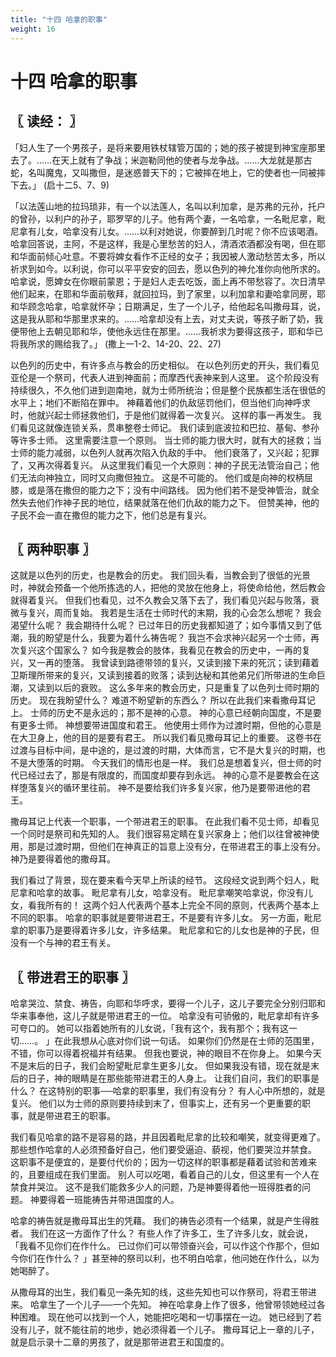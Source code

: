 ```yaml
---
title: "十四 哈拿的职事"
weight: 16
---
```


# 十四 哈拿的职事


## 〖 读经： 〗

「妇人生了一个男孩子，是将来要用铁杖辖管万国的；她的孩子被提到神宝座那里去了。……在天上就有了争战；米迦勒同他的使者与龙争战。……大龙就是那古蛇，名叫魔鬼，又叫撒但，是迷惑普天下的；它被摔在地上，它的使者也一同被摔下去。」
(启十二5、7、9)

「以法莲山地的拉玛琐非，有一个以法莲人，名叫以利加拿，是苏弗的元孙，托户的曾孙，以利户的孙子，耶罗罕的儿子。他有两个妻，一名哈拿，一名毗尼拿，毗尼拿有儿女，哈拿没有儿女。……以利对她说，你要醉到几时呢？你不应该喝酒。哈拿回答说，主阿，不是这样，我是心里愁苦的妇人，清酒浓酒都没有喝，但在耶和华面前倾心吐意。不要将婢女看作不正经的女子；我因被人激动愁苦太多，所以祈求到如今。以利说，你可以平平安安的回去，愿以色列的神允准你向他所求的。哈拿说，愿婢女在你眼前蒙恩；于是妇人走去吃饭，面上再不带愁容了。次日清早他们起来，在耶和华面前敬拜，就回拉玛，到了家里，以利加拿和妻哈拿同房，耶和华顾念哈拿，哈拿就怀孕；日期满足，生了一个儿子，给他起名叫撒母耳，说，这是我从耶和华那里求来的。……哈拿却没有上去，对丈夫说，等孩子断了奶，我便带他上去朝见耶和华，使他永远住在那里。……我祈求为要得这孩子，耶和华已将我所求的赐给我了。」
(撒上一1-2、14-20、22、27)

以色列的历史中，有许多点与教会的历史相似。
在以色列历史的开头，我们看见亚伦是一个祭司，代表人进到神面前；而摩西代表神来到人这里。
这个阶段没有持续很久，不久他们进到迦南地，就为士师所统治；但是整个民族都生活在很低的水平上；地们不断陷在罪中。
神藉着他们的仇敌惩罚他们，但当他们向神呼求时，他就兴起士师拯救他们，于是他们就得着一次复兴。
这样的事一再发生。
我们看见这就像连锁关系，贯串整卷士师记。
我们读到底波拉和巴拉、基甸、参孙等许多士师。
这里需要注意一个原则。
当士师的能力很大时，就有大的拯救；当士师的能力减弱，以色列人就再次陷入仇敌的手中。
他们衰落了，又兴起；犯罪了，又再次得着复兴。
从这里我们看见一个大原则：神的子民无法管治自己；他们无法向神独立，同时又向撒但独立。
这是不可能的。
他们或是向神的权柄屈膝，或是落在撒但的能力之下；没有中间路线。
因为他们若不是受神管治，就全然失去他们作神子民的地位，结果就落在他们仇敌的能力之下。
但赞美神，他的子民不会一直在撒但的能力之下，他们总是有复兴。

## 〖 两种职事 〗

这就是以色列的历史，也是教会的历史。
我们回头看，当教会到了很低的光景时，神就会预备一个他所拣选的人，把他的灵放在他身上，将使命给他，然后教会就得着复兴。
但我们也看见，过不久教会又落下去了，我们看见兴起与败落，衰微与复兴，周而复始。
我若是生活在士师时代的末期，我的心会怎么想呢？
我会渴望什么呢？
我会期待什么呢？
已过年日的历史我都知道了；如今事情又到了低潮，我的盼望是什么，我要为着什么祷告呢？
我岂不会求神兴起另一个士师，再次复兴这个国家么？
如今我是教会的肢体，我看见在教会的历史中，一再的复兴，又一再的堕落。
我曾读到路德带领的复兴，又读到接下来的死沉；读到藉着卫斯理所带来的复兴，又读到接着的败落；读到达秘和其他弟兄们所带进的生命巨潮，又读到以后的衰败。
这么多年来的教会历史，只是重复了以色列士师时期的历史。
现在我盼望什么？
难道不盼望新的东西么？
所以在此我们来看撒母耳记上。
士师的历史不是永远的；那不是神的心意。
神的心意已经朝向国度，不是要有更多士师。
神想要带进国度和君王。
他使用士师作为过渡时期，但他的心意是在大卫身上，他的目的是要有君王。
所以我们看见撒母耳记上的重要。
这卷书在过渡与目标中间，是中途的，是过渡的时期，大体而言，它不是大复兴的时期，也不是大堕落的时期。
今天我们的情形也是一样。
我们总是想着复兴，但士师的时代已经过去了，那是有限度的，而国度却要存到永远。
神的心意不是要教会在这样堕落复兴的循环里往前。
神不是要给我们许多复兴家，他乃是要带进他的君王。

撒母耳记上代表一个职事，一个带进君王的职事。
在此我们看不见士师，却看见一个同时是祭司和先知的人。
我们很容易定睛在复兴家身上；他们以往曾被神使用，那是过渡时期，但他们在神真正的旨意上没有分，在带进君王的事上没有分。
神乃是要得着他的撒母耳。

我们看过了背景，现在要来看今天早上所读的经节。
这段经文说到两个妇人，毗尼拿和哈拿的故事。
毗尼拿有儿女，哈拿没有。
毗尼拿嘲笑哈拿说，你没有儿女，看我所有的！
这两个妇人代表两个基本上完全不同的原则，代表两个基本上不同的职事。
哈拿的职事就是要带进君王，不是要有许多儿女。
另一方面，毗尼拿的职事乃是要得着许多儿女，许多结果。
毗尼拿和它的儿女也是神的子民，但没有一个与神的君王有关。

## 〖 带进君王的职事 〗

哈拿哭泣、禁食、祷告，向耶和华呼求，要得一个儿子，这儿子要完全分别归耶和华来事奉他，这儿子就是带进君王的一位。
哈拿没有可骄傲的，毗尼拿却有许多可夸口的。
她可以指着她所有的儿女说，「我有这个，我有那个；我有这一切……。
」在此我想从心底对你们说一句话。
如果你们仍然是在士师的范围里，不错，你可以得着祝福并有结果。
但我也要说，神的眼目不在你身上。
如果今天不是末后的日子，我们会盼望毗尼拿生更多儿女。
但如果我没有错，现在就是末后的日子，神的眼睛是在那些能带进君王的人身上。
让我们自问，我们的职事是什么？
在这特别的职事──哈拿的职事里，我们有没有分？
有人心中所想的，就是复兴。
他们以为士师的原则要持续到末了，但事实上，还有另一个更重要的职事，就是带进君王的职事。

我们看见哈拿的路不是容易的路，并且因着毗尼拿的比较和嘲笑，就变得更难了。
那些想作哈拿的人必须预备好自己，他们要受逼迫、藐视，他们要哭泣并禁食。
这职事不是便宜的，是要付代价的；因为一切这样的职事都是藉着试验和苦难来的，且要组成在我们里面。
别人可以吃喝，看着自己的儿女，但这里有一个人在禁食并哭泣。
这不是我们能救多少人的问题，乃是神要得着他一班得胜者的问题。
神要得着一班能祷告并带进国度的人。

哈拿的祷告就是撒母耳出生的凭藉。
我们的祷告必须有一个结果，就是产生得胜者。
我们在这一方面作了什么？
有些人作了许多工，生了许多儿女，就会说，「我看不见你们在作什么。
已过你们可以带领奋兴会，可以作这个作那个，但如今你们在作什么？
」甚至神的祭司以利，也不明白哈拿，他问她在作什么，以为她喝醉了。

从撒母耳的出生，我们看见一条先知的线，这些先知也可以作祭司，将君王带进来。
哈拿生了一个儿子──一个先知。
神在哈拿身上作了很多，他曾带领她经过各种困难。
现在他可以找到一个人，她能把吃喝和一切事摆在一边。
她已经到了若没有儿子，就不能往前的地步，她必须得着一个儿子。
撒母耳记上一章的儿子，就是启示录十二章的男孩了，就是那带进君王和国度的。
